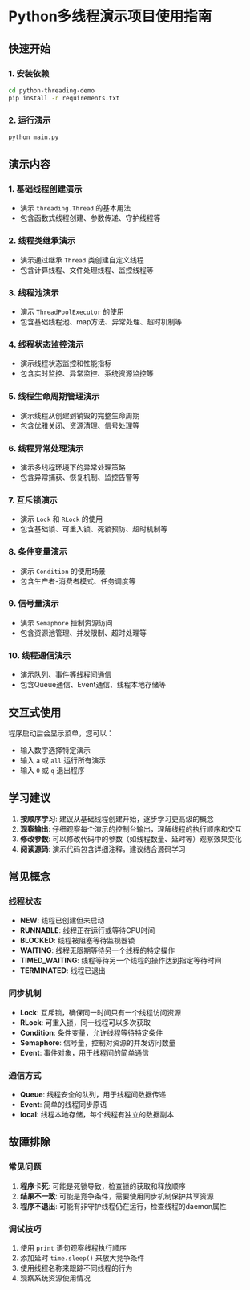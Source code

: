 # Python多线程演示项目使用指南

## 快速开始

### 1. 安装依赖

```bash
cd python-threading-demo
pip install -r requirements.txt
```

### 2. 运行演示

```bash
python main.py
```

## 演示内容

### 1. 基础线程创建演示
- 演示 `threading.Thread` 的基本用法
- 包含函数式线程创建、参数传递、守护线程等

### 2. 线程类继承演示
- 演示通过继承 `Thread` 类创建自定义线程
- 包含计算线程、文件处理线程、监控线程等

### 3. 线程池演示
- 演示 `ThreadPoolExecutor` 的使用
- 包含基础线程池、map方法、异常处理、超时机制等

### 4. 线程状态监控演示
- 演示线程状态监控和性能指标
- 包含实时监控、异常监控、系统资源监控等

### 5. 线程生命周期管理演示
- 演示线程从创建到销毁的完整生命周期
- 包含优雅关闭、资源清理、信号处理等

### 6. 线程异常处理演示
- 演示多线程环境下的异常处理策略
- 包含异常捕获、恢复机制、监控告警等

### 7. 互斥锁演示
- 演示 `Lock` 和 `RLock` 的使用
- 包含基础锁、可重入锁、死锁预防、超时机制等

### 8. 条件变量演示
- 演示 `Condition` 的使用场景
- 包含生产者-消费者模式、任务调度等

### 9. 信号量演示
- 演示 `Semaphore` 控制资源访问
- 包含资源池管理、并发限制、超时处理等

### 10. 线程通信演示
- 演示队列、事件等线程间通信
- 包含Queue通信、Event通信、线程本地存储等

## 交互式使用

程序启动后会显示菜单，您可以：

- 输入数字选择特定演示
- 输入 `a` 或 `all` 运行所有演示  
- 输入 `0` 或 `q` 退出程序

## 学习建议

1. **按顺序学习**: 建议从基础线程创建开始，逐步学习更高级的概念
2. **观察输出**: 仔细观察每个演示的控制台输出，理解线程的执行顺序和交互
3. **修改参数**: 可以修改代码中的参数（如线程数量、延时等）观察效果变化
4. **阅读源码**: 演示代码包含详细注释，建议结合源码学习

## 常见概念

### 线程状态
- **NEW**: 线程已创建但未启动
- **RUNNABLE**: 线程正在运行或等待CPU时间
- **BLOCKED**: 线程被阻塞等待监视器锁
- **WAITING**: 线程无限期等待另一个线程的特定操作
- **TIMED_WAITING**: 线程等待另一个线程的操作达到指定等待时间
- **TERMINATED**: 线程已退出

### 同步机制
- **Lock**: 互斥锁，确保同一时间只有一个线程访问资源
- **RLock**: 可重入锁，同一线程可以多次获取
- **Condition**: 条件变量，允许线程等待特定条件
- **Semaphore**: 信号量，控制对资源的并发访问数量
- **Event**: 事件对象，用于线程间的简单通信

### 通信方式
- **Queue**: 线程安全的队列，用于线程间数据传递
- **Event**: 简单的线程同步原语
- **local**: 线程本地存储，每个线程有独立的数据副本

## 故障排除

### 常见问题

1. **程序卡死**: 可能是死锁导致，检查锁的获取和释放顺序
2. **结果不一致**: 可能是竞争条件，需要使用同步机制保护共享资源
3. **程序不退出**: 可能有非守护线程仍在运行，检查线程的daemon属性

### 调试技巧

1. 使用 `print` 语句观察线程执行顺序
2. 添加延时 `time.sleep()` 来放大竞争条件
3. 使用线程名称来跟踪不同线程的行为
4. 观察系统资源使用情况
